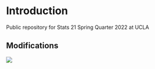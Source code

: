 # Introduction

Public repository for Stats 21 Spring Quarter 2022 at UCLA

## Modifications

![](lewv/S22STATS21/stuff/Window1.jpg)
